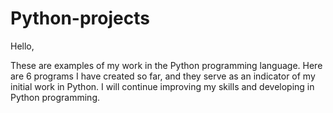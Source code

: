 # Python-projects
Hello,

These are examples of my work in the Python programming language.
Here are 6 programs I have created so far, and they serve as an indicator of my initial work in Python.
I will continue improving my skills and developing in Python programming.
